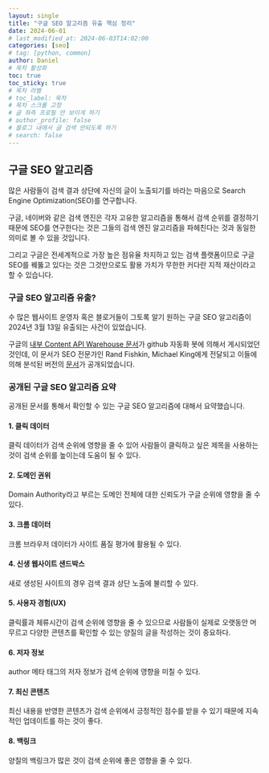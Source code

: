 ```yaml
---
layout: single
title: "구글 SEO 알고리즘 유출 핵심 정리"
date: 2024-06-01
# last_modified_at: 2024-06-03T14:02:00
categories: [seo]
# tag: [python, common]
author: Daniel
# 목차 활성화
toc: true
toc_sticky: true 
# 목차 라벨
# toc_label: 목차
# 목차 스크롤 고정
# 글 좌측 프로필 안 보이게 하기
# author_profile: false
# 블로그 내에서 글 검색 안되도록 하기
# search: false
---
```


## 구글 SEO 알고리즘 
많은 사람들이 검색 결과 상단에 자신의 글이 노출되기를 바라는 마음으로 Search Engine Optimization(SEO)를 연구합니다. 

구글, 네이버와 같은 검색 엔진은 각자 고유한 알고리즘을 통해서 검색 순위를 결정하기 때문에 SEO를 연구한다는 것은 그들의 검색 엔진 알고리즘을 파헤친다는 것과 동일한 의미로 볼 수 있을 것입니다. 

그리고 구글은 전세계적으로 가장 높은 점유율 차지하고 있는 검색 플랫폼이므로 구글 SEO를 꿰뚫고 있다는 것은 그것만으로도 활용 가치가 무한한 커다란 지적 재산이라고 할 수 있습니다.

### 구글 SEO 알고리즘 유출?
수 많은 웹사이트 운영자 혹은 블로거들이 그토록 알기 원하는 구글 SEO 알고리즘이 2024년 3월 13일 유출되는 사건이 있었습니다.

구글의 <a href="https://github.com/googleapis/elixir-google-api/commit/d7a637f4391b2174a2cf43ee11e6577a204a161e">내부 Content API Warehouse 문서</a>가 github 자동화 봇에 의해서 게시되었던 것인데, 이 문서가 SEO 전문가인 Rand Fishkin, Michael King에게 전달되고 이들에 의해 분석된 버전의 <a href="https://searchengineland.com/google-search-document-leak-ranking-442617">문서</a>가 공개되었습니다.


### 공개된 구글 SEO 알고리즘 요약
공개된 문서를 통해서 확인할 수 있는 구글 SEO 알고리즘에 대해서 요약했습니다.
#### 1. 클릭 데이터
클릭 데이터가 검색 순위에 영향을 줄 수 있어 사람들이 클릭하고 싶은 제목을 사용하는 것이 검색 순위를 높이는데 도움이 될 수 있다.
#### 2. 도메인 권위
Domain Authority라고 부르는 도메인 전체에 대한 신뢰도가 구글 순위에 영향을 줄 수 있다.
#### 3. 크롬 데이터
크롬 브라우저 데이터가 사이트 품질 평가에 활용될 수 있다.
#### 4. 신생 웹사이트 샌드박스
새로 생성된 사이트의 경우 검색 결과 상단 노출에 불리할 수 있다.
#### 5. 사용자 경험(UX)
클릭률과 체류시간이 검색 순위에 영향을 줄 수 있으므로 사람들이 실제로 오랫동안 머무르고 다양한 콘텐츠를 확인할 수 있는 양질의 글을 작성하는 것이 중요하다.
#### 6. 저자 정보
author 메타 태그의 저자 정보가 검색 순위에 영향을 미칠 수 있다.
#### 7. 최신 콘텐츠
최신 내용을 반영한 콘텐츠가 검색 순위에서 긍정적인 점수를 받을 수 있기 때문에 지속적인 업데이트를 하는 것이 좋다.
#### 8. 백링크
양질의 백링크가 많은 것이 검색 순위에 좋은 영향을 줄 수 있다.

